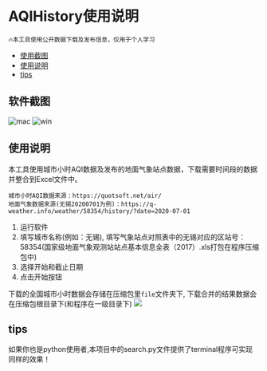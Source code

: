 <!--
 * @Author: sandwich
 * @Date: 2021-08-04 20:49:18
 * @LastEditTime: 2021-08-04 21:35:46
 * @LastEditors: sandwich
 * @Description: In User Settings Edit
 * @FilePath: /AQIHistory/README.md
-->

# AQIHistory使用说明

```
🔥本工具使用公开数据下载及发布信息，仅用于个人学习
```


<!-- TOC -->

- [使用截图](#使用截图)
- [使用说明](#使用说明)
- [tips](#tips)

<!-- /TOC -->
 
## 软件截图

![mac](https://gitee.com/codebysandwich/source/raw/master/picgo/20210809103044.png)
![win](https://gitee.com/codebysandwich/source/raw/master/picgo/1628475507(1).png)

## 使用说明

本工具使用城市小时AQI数据及发布的地面气象站点数据，下载需要时间段的数据并整合到Excel文件中。
```
城市小时AQI数据来源：https://quotsoft.net/air/
地面气象数据来源(无锡20200701为例)：https://q-weather.info/weather/58354/history/?date=2020-07-01
```

1. 运行软件
2. 填写城市名称(例如：无锡), 填写气象站点对照表中的无锡对应的区站号：58354(国家级地面气象观测站站点基本信息全表（2017）.xls打包在程序压缩包中)
3. 选择开始和截止日期
4. 点击开始按钮

下载的全国城市小时数据会存储在压缩包里`file`文件夹下, 下载合并的结果数据会在压缩包根目录下(和程序在一级目录下)
![](https://gitee.com/codebysandwich/source/raw/master/picgo/AQIHistory_tree.png)

## tips
如果你也是python使用者,本项目中的search.py文件提供了terminal程序可实现同样的效果！
